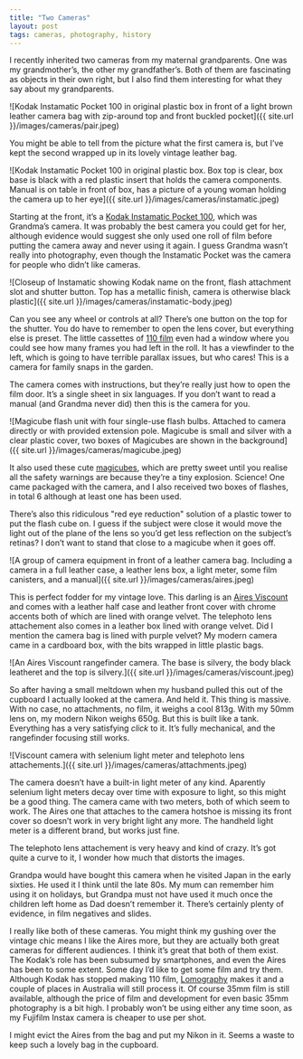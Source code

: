 ```yaml
---
title: "Two Cameras"
layout: post
tags: cameras, photography, history
---
```


I recently inherited two cameras from my maternal grandparents. One was my grandmother’s, the other my grandfather’s. Both of them are fascinating as objects in their own right, but I also find them interesting for what they say about my grandparents.

![Kodak Instamatic Pocket 100 in original plastic box in front of a light brown leather camera bag with zip-around top and front buckled pocket]({{ site.url }}/images/cameras/pair.jpeg)

You might be able to tell from the picture what the first camera is, but I’ve kept the second wrapped up in its lovely vintage leather bag.

![Kodak Instamatic Pocket 100 in original plastic box. Box top is clear, box base is black with a red plastic insert that holds the camera components. Manual is on table in front of box, has a picture of a young woman holding the camera up to her eye]({{ site.url }}/images/cameras/instamatic.jpeg)

Starting at the front, it’s a [Kodak Instamatic Pocket 100](https://en.m.wikipedia.org/wiki/Instamatic), which was Grandma’s camera. It was probably the best camera you could get for her, although evidence would suggest she only used one roll of film before putting the camera away and never using it again. I guess Grandma wasn’t really into photography, even though the Instamatic Pocket was the camera for people who didn’t like cameras.

![Closeup of Instamatic showing Kodak name on the front, flash attachment slot and shutter button. Top has a metallic finish, camera is otherwise black plastic]({{ site.url }}/images/cameras/instamatic-body.jpeg)

Can you see any wheel or controls at all? There’s one button on the top for the shutter. You do have to remember to open the lens cover, but everything else is preset. The little cassettes of [110 film](https://en.m.wikipedia.org/wiki/110_film) even had a window where you could see how many frames you had left in the roll. It has a viewfinder to the left, which is going to have terrible parallax issues, but who cares! This is a camera for family snaps in the garden.

The camera comes with instructions, but they’re really just how to open the film door. It’s a single sheet in six languages. If you don’t want to read a manual (and Grandma never did) then this is the camera for you.

![Magicube flash unit with four single-use flash bulbs. Attached to camera directly or with provided extension pole. Magicube is small and silver with a clear plastic cover, two boxes of Magicubes are shown in the background]({{ site.url }}/images/cameras/magicube.jpeg)

It also used these cute [magicubes](https://en.m.wikipedia.org/wiki/Flash_(photography)#flashcube), which are pretty sweet until you realise all the safety warnings are because they’re a tiny explosion. Science! One came packaged with the camera, and I also received two boxes of flashes, in total 6 although at least one has been used.

There’s also this ridiculous "red eye reduction" solution of a plastic tower to put the flash cube on. I guess if the subject were close it would move the light out of the plane of the lens so you’d get less reflection on the subject’s retinas? I don’t want to stand that close to a magicube when it goes off.

![A group of camera equipment in front of a leather camera bag. Including a camera in a full leather case, a leather lens box, a light meter, some film canisters, and a manual]({{ site.url }}/images/cameras/aires.jpeg)

This is perfect fodder for my vintage love. This darling is an [Aires Viscount](http://camerapedia.wikia.com/wiki/Aires_Viscount) and comes with a leather half case and leather front cover with chrome accents both of which are lined with orange velvet. The telephoto lens attachement also comes in a leather box lined with orange velvet. Did I mention the camera bag is lined with purple velvet? My modern camera came in a cardboard box, with the bits wrapped in little plastic bags.

![An Aires Viscount rangefinder camera. The base is silvery, the body black leatheret and the top is silvery.]({{ site.url }}/images/cameras/viscount.jpeg)

So after having a small meltdown when my husband pulled this out of the cupboard I actually looked at the camera. And held it. This thing is massive. With no case, no attachments, no film, it weighs a cool 813g. With my 50mm lens on, my modern Nikon weighs 650g. But this is built like a tank. Everything has a very satisfying _click_ to it. It’s fully mechanical, and the rangefinder focusing still works.

![Viscount camera with selenium light meter and telephoto lens attachements.]({{ site.url }}/images/cameras/attachments.jpeg)

The camera doesn’t have a built-in light meter of any kind. Aparently selenium light meters decay over time with exposure to light, so this might be a good thing. The camera came with two meters, both of which seem to work. The Aires one that attaches to the camera hotshoe is missing its front cover so doesn’t work in very bright light any more. The handheld light meter is a different brand, but works just fine.

The telephoto lens attachement is very heavy and kind of crazy. It’s got quite a curve to it, I wonder how much that distorts the images.

Grandpa would have bought this camera when he visited Japan in the early sixties. He used it I think until the late 80s. My mum can remember him using it on holidays, but Grandpa must not have used it much once the children left home as Dad doesn’t remember it. There’s certainly plenty of evidence, in film negatives and slides.

I really like both of these cameras. You might think my gushing over the vintage chic means I like the Aires more, but they are actually both great cameras for different audiences. I think it’s great that both of them exist. The Kodak’s role has been subsumed by smartphones, and even the Aires has been to some extent. Some day I’d like to get some film and try them. Although Kodak has stopped making 110 film, [Lomography](https://shop.lomography.com/en/films/110-film?country=au) makes it and a couple of places in Australia will still process it. Of course 35mm film is still available, although the price of film and development for even basic 35mm photography is a bit high. I probably won’t be using either any time soon, as my Fujifilm Instax camera is cheaper to use per shot.

I might evict the Aires from the bag and put my Nikon in it. Seems a waste to keep such a lovely bag in the cupboard.
